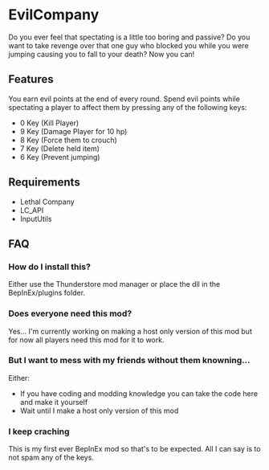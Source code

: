 # EvilCompany
Do you ever feel that spectating is a little too boring and passive? Do you want to take revenge over that one guy who blocked you while you were jumping causing you to fall to your death? Now you can!

## Features
You earn evil points at the end of every round. Spend evil points while spectating a player to affect them by pressing any of the following keys:
- 0 Key (Kill Player)
- 9 Key (Damage Player for 10 hp)
- 8 Key (Force them to crouch)
- 7 Key (Delete held item)
- 6 Key (Prevent jumping)

## Requirements
* Lethal Company
* LC_API
* InputUtils

## FAQ
### How do I install this?
Either use the Thunderstore mod manager or place the dll in the BepInEx/plugins folder.

### Does everyone need this mod?
Yes... I'm currently working on making a host only version of this mod but for now all players need this mod for it to work.

### But I want to mess with my friends without them knowning...
Either:
- If you have coding and modding knowledge you can take the code here and make it yourself
- Wait until I make a host only version of this mod

### I keep craching
This is my first ever BepInEx mod so that's to be expected. All I can say is to not spam any of the keys.